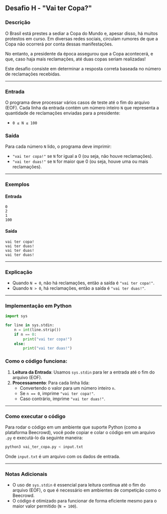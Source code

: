 ## Desafio H - **"Vai ter Copa?"**

### Descrição
O Brasil está prestes a sediar a Copa do Mundo e, apesar disso, há muitos protestos em curso. Em diversas redes sociais, circulam rumores de que a Copa não ocorrerá por conta dessas manifestações.

No entanto, a presidente da época assegurou que a Copa acontecerá, e que, caso haja mais reclamações, até duas copas seriam realizadas!

Este desafio consiste em determinar a resposta correta baseada no número de reclamações recebidas.

---

### **Entrada**
O programa deve processar vários casos de teste até o fim do arquivo (EOF). Cada linha da entrada contém um número inteiro `N` que representa a quantidade de reclamações enviadas para a presidente:

- `0 ≤ N ≤ 100`

### **Saída**
Para cada número `N` lido, o programa deve imprimir:

- `"vai ter copa!"` se `N` for igual a 0 (ou seja, não houve reclamações).
- `"vai ter duas!"` se `N` for maior que 0 (ou seja, houve uma ou mais reclamações).

---

### **Exemplos**
#### Entrada
```
0
2
1
100
```

#### Saída
```
vai ter copa!
vai ter duas!
vai ter duas!
vai ter duas!
```

---

### **Explicação**
- Quando `N = 0`, não há reclamações, então a saída é `"vai ter copa!"`.
- Quando `N > 0`, há reclamações, então a saída é `"vai ter duas!"`.

---

### **Implementação em Python**

```python
import sys

for line in sys.stdin:
    n = int(line.strip())
    if n == 0:
        print("vai ter copa!")
    else:
        print("vai ter duas!")
```

### **Como o código funciona:**
1. **Leitura da Entrada**: Usamos `sys.stdin` para ler a entrada até o fim do arquivo (EOF).
2. **Processamento**: Para cada linha lida:
   - Convertendo o valor para um número inteiro `n`.
   - Se `n == 0`, imprime `"vai ter copa!"`.
   - Caso contrário, imprime `"vai ter duas!"`.

---

### **Como executar o código**
Para rodar o código em um ambiente que suporte Python (como a plataforma Beecrowd), você pode copiar e colar o código em um arquivo `.py` e executá-lo da seguinte maneira:

```bash
python3 vai_ter_copa.py < input.txt
```

Onde `input.txt` é um arquivo com os dados de entrada.

---

### **Notas Adicionais**
- O uso de `sys.stdin` é essencial para leitura contínua até o fim do arquivo (EOF), o que é necessário em ambientes de competição como o Beecrowd.
- O código é otimizado para funcionar de forma eficiente mesmo para o maior valor permitido (`N = 100`).

